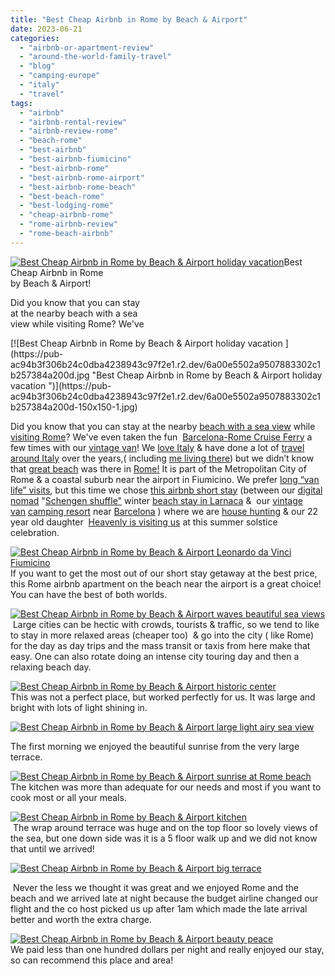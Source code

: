 ```yaml
---
title: "Best Cheap Airbnb in Rome by Beach & Airport"
date: 2023-06-21
categories: 
  - "airbnb-or-apartment-review"
  - "around-the-world-family-travel"
  - "blog"
  - "camping-europe"
  - "italy"
  - "travel"
tags: 
  - "airbnb"
  - "airbnb-rental-review"
  - "airbnb-review-rome"
  - "beach-rome"
  - "best-airbnb"
  - "best-airbnb-fiumicino"
  - "best-airbnb-rome"
  - "best-airbnb-rome-airport"
  - "best-airbnb-rome-beach"
  - "best-beach-rome"
  - "best-lodging-rome"
  - "cheap-airbnb-rome"
  - "rome-airbnb-review"
  - "rome-beach-airbnb"
---
```


  
[![Best Cheap Airbnb in Rome by Beach & Airport holiday  vacation ](https://pub-ac94b3f306b24c0dba4238943c97f2e1.r2.dev/6a00e5502a9507883302c1b2573813200d.jpg "Best Cheap Airbnb in Rome by Beach & Airport holiday  vacation ")](https://pub-ac94b3f306b24c0dba4238943c97f2e1.r2.dev/6a00e5502a9507883302c1b2573813200d-300x179-1.jpg)Best Cheap Airbnb in Rome  
by Beach & Airport!  
  
Did you know that you can stay  
at the nearby beach with a sea  
[](https://www.timeout.com/rome/things-to-do/best-beaches-in-rome)view while visiting Rome? We've

<!--more--> [![Best Cheap Airbnb in Rome by Beach & Airport holiday  vacation ](https://pub-ac94b3f306b24c0dba4238943c97f2e1.r2.dev/6a00e5502a9507883302c1b257384a200d.jpg "Best Cheap Airbnb in Rome by Beach & Airport holiday  vacation ")](https://pub-ac94b3f306b24c0dba4238943c97f2e1.r2.dev/6a00e5502a9507883302c1b257384a200d-150x150-1.jpg)  
  
Did you know that you can stay at the nearby [beach with a sea view](https://www.timeout.com/rome/things-to-do/best-beaches-in-rome) while [visiting Rome](http://soultravelers3new.local/2023/05/rome-in-spring-top-tips-for-a-perfect-day.html#more)? We've even taken the fun  [Barcelona-Rome Cruise Ferry](http://soultravelers3new.local/2007/05/barcelona-rome.html) a few times with our [vintage van](http://soultravelers3new.local/2022/06/tiny-house-on-wheels-vintage-rv-remodel-.html)! We [love Italy](http://soultravelers3new.local/2010/06/family-travel-italy-verona-farm-stay-agritourismo-romeo-juliet-arena-opera.html) & have done a lot of [travel around Italy](http://soultravelers3new.local/2013/03/italy-with-kids-travel-tips.html) over the years,( including [me living there](http://soultravelers3new.local/2013/01/how-my-almost-teen-became-a-model-.html)) but we didn’t know that [great beach](http://soultravelers3new.local/2007/05/italian-memoria.html) was there in [Rome!](http://soultravelers3new.local/2007/05/roma.html) It is part of the Metropolitan City of Rome & a coastal suburb near the airport in Fiumicino. We prefer [long “van life” visits](http://soultravelers3new.local/2022/01/americans-van-life-in-europe-2022.html), but this time we chose [this airbnb short stay](https://www.airbnb.com/rooms/783309690923540302?source_impression_id=p3_1687364405_fl2ahVshw5olbMML) (between our [digital nomad](http://soultravelers3new.local/2022/09/vacation-vs-full-time-travel-digital-nomad-lifestyle.html) "[Schengen shuffle"](http://soultravelers3new.local/2023/05/what-is-schengen-shuffle-travel-how-to-do-it.html#more) winter [beach stay in Larnaca](http://soultravelers3new.local/2023/02/larnaca-travel-tips-.html) &  our [vintage van](http://soultravelers3new.local/2022/07/camping-spain-simple-pleasures.html#more) [camping resort](http://soultravelers3new.local/2022/05/cheap-furnished-rentals-in-barcelona-beach-resort.html) near [Barcelona](http://soultravelers3new.local/2022/04/21-of-the-best-things-to-do-in-barcelona-in-2022.html) ) where we are [house hunting](http://soultravelers3new.local/2022/07/americans-house-hunting-in-spain-home-buying-abroad-.html) & our 22 year old daughter  [Heavenly is visiting us](http://soultravelers3new.local/2023/05/heavenly-reyna-lands-next-movie-hits-twitchcon-paris.html#more) at this summer solstice celebration.   
  
[![Best Cheap Airbnb in Rome by Beach & Airport  Leonardo da Vinci Fiumicino ](https://pub-ac94b3f306b24c0dba4238943c97f2e1.r2.dev/6a00e5502a9507883302c1a6cb55ce200b.jpg "Best Cheap Airbnb in Rome by Beach & Airport  Leonardo da Vinci Fiumicino ")](https://pub-ac94b3f306b24c0dba4238943c97f2e1.r2.dev/6a00e5502a9507883302c1a6cb55ce200b-300x218-1.jpg)  
If you want to get the most out of our short stay getaway at the best price, this Rome airbnb apartment on the beach near the airport is a great choice! You can have the best of both worlds.   
  
  
[![Best Cheap Airbnb in Rome by Beach & Airport  waves beautiful sea views ](https://pub-ac94b3f306b24c0dba4238943c97f2e1.r2.dev/6a00e5502a9507883302c1a6cb53a8200b.jpg "Best Cheap Airbnb in Rome by Beach & Airport  waves beautiful sea views ")](https://pub-ac94b3f306b24c0dba4238943c97f2e1.r2.dev/6a00e5502a9507883302c1a6cb53a8200b-scaled-1.jpg)  
 Large cities can be hectic with crowds, tourists & traffic, so we tend to like to stay in more relaxed areas (cheaper too)  & go into the city ( like Rome) for the day as day trips and the mass transit or taxis from here make that easy. One can also rotate doing an intense city touring day and then a relaxing beach day.   
  
[![Best Cheap Airbnb in Rome by Beach & Airport  historic center ](https://pub-ac94b3f306b24c0dba4238943c97f2e1.r2.dev/6a00e5502a9507883302c1b2573bdf200d.jpg "Best Cheap Airbnb in Rome by Beach & Airport  historic center ")](https://pub-ac94b3f306b24c0dba4238943c97f2e1.r2.dev/6a00e5502a9507883302c1b2573bdf200d-1536x1109-1.jpg)  
This was not a perfect place, but worked perfectly for us. It was large and bright with lots of light shining in.   
  
[![Best Cheap Airbnb in Rome by Beach & Airport large  light  airy sea view ](https://pub-ac94b3f306b24c0dba4238943c97f2e1.r2.dev/6a00e5502a9507883302b751a8cbf6200c.jpg "Best Cheap Airbnb in Rome by Beach & Airport large  light  airy sea view ")](https://pub-ac94b3f306b24c0dba4238943c97f2e1.r2.dev/6a00e5502a9507883302b751a8cbf6200c-1536x1011-1.jpg)  
  
The first morning we enjoyed the beautiful sunrise from the very large terrace.   
  
[![Best Cheap Airbnb in Rome by Beach & Airport sunrise at Rome beach ](https://pub-ac94b3f306b24c0dba4238943c97f2e1.r2.dev/6a00e5502a9507883302c1b2573c2c200d.jpg "Best Cheap Airbnb in Rome by Beach & Airport sunrise at Rome beach ")](https://pub-ac94b3f306b24c0dba4238943c97f2e1.r2.dev/6a00e5502a9507883302c1b2573c2c200d-150x150-1.jpg)  
The kitchen was more than adequate for our needs and most if you want to cook most or all your meals.  
  
[![Best Cheap Airbnb in Rome by Beach & Airport  kitchen ](https://pub-ac94b3f306b24c0dba4238943c97f2e1.r2.dev/6a00e5502a9507883302c1a6cb56e7200b.jpg "Best Cheap Airbnb in Rome by Beach & Airport  kitchen ")](https://pub-ac94b3f306b24c0dba4238943c97f2e1.r2.dev/6a00e5502a9507883302c1a6cb56e7200b-300x207-1.jpg)  
 The wrap around terrace was huge and on the top floor so lovely views of the sea, but one down side was it is a 5 floor walk up and we did not know that until we arrived!  
  

[![Best Cheap Airbnb in Rome by Beach & Airport  big terrace ](https://pub-ac94b3f306b24c0dba4238943c97f2e1.r2.dev/6a00e5502a9507883302c1a6cb5767200b.jpg "Best Cheap Airbnb in Rome by Beach & Airport  big terrace ")](https://pub-ac94b3f306b24c0dba4238943c97f2e1.r2.dev/6a00e5502a9507883302c1a6cb5767200b-scaled.jpg)

 Never the less we thought it was great and we enjoyed Rome and the beach and we arrived late at night because the budget airline changed our flight and the co host picked us up after 1am which made the late arrival better and worth the extra charge.   
  
[![Best Cheap Airbnb in Rome by Beach & Airport  beauty peace ](https://pub-ac94b3f306b24c0dba4238943c97f2e1.r2.dev/6a00e5502a9507883302c1b2573cbe200d.jpg "Best Cheap Airbnb in Rome by Beach & Airport  beauty peace ")](https://pub-ac94b3f306b24c0dba4238943c97f2e1.r2.dev/6a00e5502a9507883302c1b2573cbe200d-2048x1607-1.jpg)  
We paid less than one hundred dollars per night and really enjoyed our stay, so can recommend this place and area!
